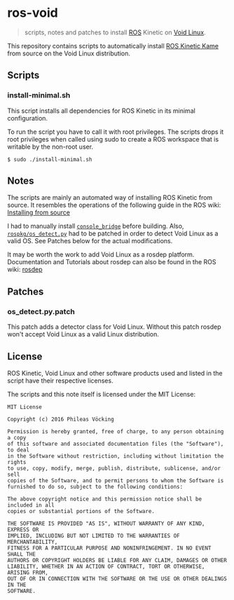 ros-void
========

> scripts, notes and patches to install [ROS](http://www.ros.org/) Kinetic
> on [Void Linux](http://www.voidlinux.eu/).

This repository contains scripts to automatically install
[ROS Kinetic Kame](http://wiki.ros.org/kinetic) from source on the
Void Linux distribution.

Scripts
-------

### install-minimal.sh

This script installs all dependencies for ROS Kinetic in its minimal configuration.

To run the script you have to call it with root privileges.
The scripts drops it root privileges when called using sudo to create a
ROS workspace that is writable by the non-root user.

	$ sudo ./install-minimal.sh

Notes
-----

The scripts are mainly an automated way of installing ROS Kinetic from source.
It resembles the operations of the following guide in the ROS wiki:
[Installing from source](http://wiki.ros.org/kinetic/Installation/Source)

I had to manually install [`console_bridge`](https://github.com/ros/console_bridge) 
before building.
Also, [`rospkg/os_detect.py`](https://github.com/ros-infrastructure/rospkg/blob/master/src/rospkg/os_detect.py)
had to be patched in order to detect Void Linux as a valid OS.
See Patches below for the actual modifications.

It may be worth the work to add Void Linux as a rosdep platform.
Documentation and Tutorials about rosdep can also be found in
the ROS wiki: [rosdep](http://wiki.ros.org/rosdep/Tutorials)

Patches
-------

### os_detect.py.patch

This patch adds a detector class for Void Linux. Without this patch
rosdep won't accept Void Linux as a valid Linux distribution.

License
-------

ROS Kinetic, Void Linux and other software products used and listed in the
script have their respective licenses.

The scripts and this note itself is licensed under the MIT License:

```
MIT License

Copyright (c) 2016 Phileas Vöcking

Permission is hereby granted, free of charge, to any person obtaining a copy
of this software and associated documentation files (the "Software"), to deal
in the Software without restriction, including without limitation the rights
to use, copy, modify, merge, publish, distribute, sublicense, and/or sell
copies of the Software, and to permit persons to whom the Software is
furnished to do so, subject to the following conditions:

The above copyright notice and this permission notice shall be included in all
copies or substantial portions of the Software.

THE SOFTWARE IS PROVIDED "AS IS", WITHOUT WARRANTY OF ANY KIND, EXPRESS OR
IMPLIED, INCLUDING BUT NOT LIMITED TO THE WARRANTIES OF MERCHANTABILITY,
FITNESS FOR A PARTICULAR PURPOSE AND NONINFRINGEMENT. IN NO EVENT SHALL THE
AUTHORS OR COPYRIGHT HOLDERS BE LIABLE FOR ANY CLAIM, DAMAGES OR OTHER
LIABILITY, WHETHER IN AN ACTION OF CONTRACT, TORT OR OTHERWISE, ARISING FROM,
OUT OF OR IN CONNECTION WITH THE SOFTWARE OR THE USE OR OTHER DEALINGS IN THE
SOFTWARE.
```